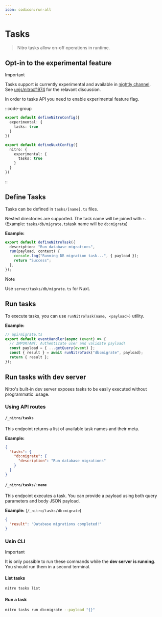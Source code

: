 ```yaml
---
icon: codicon:run-all
---
```


# Tasks

> Nitro tasks allow on-off operations in runtime.

## Opt-in to the experimental feature

> [!IMPORTANT]
> Tasks support is currently experimental and available in [nightly channel](/guide/nightly).
> See [unjs/nitro#1974](https://github.com/unjs/nitro/issues/1974) for the relavant discussion.

In order to tasks API you need to enable experimental feature flag.

::code-group
```ts [nitro.config.ts]
export default defineNitroConfig({
  experimental: {
    tasks: true
  }
})
```

```ts [nuxt.config.ts]
export default defineNuxtConfig({
  nitro: {
    experimental: {
      tasks: true
    }
  }
})
```
::


## Define Tasks

Tasks can be defined in `tasks/[name].ts` files.

Nested directories are supported. The task name will be joined with `:`. (Example: `tasks/db/migrate.ts`task name will be `db:migrate`)

**Example:**

```ts [tasks/db/migrate.ts]
export default defineNitroTask({
  description: "Run database migrations",
  run(payload, context) {
    console.log("Running DB migration task...", { payload });
    return "Success";
  },
});
```

> [!NOTE]
> Use `server/tasks/db/migrate.ts` for Nuxt.

## Run tasks

To execute tasks, you can use `runNitroTask(name, <payload>)` utility.

**Example:**

```ts
// api/migrate.ts
export default eventHandler(async (event) => {
  // IMPORTANT: Authenticate user and validate payload!
  const payload = { ...getQuery(event) };
  const { result } = await runNitroTask("db:migrate", payload);
  return { result };
});
```

## Run tasks with dev server

Nitro's built-in dev server exposes tasks to be easily executed without programmatic .usage.

### Using API routes

#### `/_nitro/tasks`

This endpoint returns a list of available task names and their meta.

**Example:**

```json
{
  "tasks": {
    "db:migrate": {
      "description": "Run database migrations"
    }
  }
}
```

#### `/_nitro/tasks/:name`

This endpoint executes a task. You can provide a payload using both query parameters and body JSON payload.

**Example:** (`/_nitro/tasks/db:migrate`)

```json
{
  "result": "Database migrations completed!"
}
```

### Usin CLI

> [!IMPORTANT]
> It is only possible to run these commands while the **dev server is running**. You should run them in a second terminal.

#### List tasks

```sh
nitro tasks list
```

#### Run a task

```sh
nitro tasks run db:migrate --payload "{}"
```
